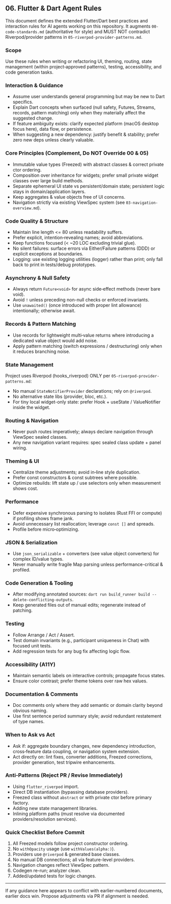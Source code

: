 ## 06. Flutter & Dart Agent Rules

This document defines the extended Flutter/Dart best practices and interaction rules for AI agents working on this repository. It augments `00-code-standards.md` (authoritative for style) and MUST NOT contradict Riverpod/provider patterns in `05-riverpod-provider-patterns.md`.

### Scope

Use these rules when writing or refactoring UI, theming, routing, state management (within project‑approved patterns), testing, accessibility, and code generation tasks.

### Interaction & Guidance

- Assume user understands general programming but may be new to Dart specifics.
- Explain Dart concepts when surfaced (null safety, Futures, Streams, records, pattern matching) only when they materially affect the suggested change.
- If feature ambiguity exists: clarify expected platform (macOS desktop focus here), data flow, or persistence.
- When suggesting a new dependency: justify benefit & stability; prefer zero new deps unless clearly valuable.

### Core Principles (Complement, Do NOT Override 00 & 05)

- Immutable value types (Freezed) with abstract classes & correct private ctor ordering.
- Composition over inheritance for widgets; prefer small private widget classes over large build methods.
- Separate ephemeral UI state vs persistent/domain state; persistent logic stays in domain/application layers.
- Keep aggregates & value objects free of UI concerns.
- Navigation strictly via existing ViewSpec system (see `03-navigation-overview.md`).

### Code Quality & Structure

- Maintain line length <= 80 unless readability suffers.
- Prefer explicit, intention‑revealing names; avoid abbreviations.
- Keep functions focused (< ~20 LOC excluding trivial glue).
- No silent failures: surface errors via Either/Failure patterns (DDD) or explicit exceptions at boundaries.
- Logging: use existing logging utilities (logger) rather than print; only fall back to print in tests/debug prototypes.

### Asynchrony & Null Safety

- Always return `Future<void>` for async side‑effect methods (never bare void).
- Avoid `!` unless preceding non-null checks or enforced invariants.
- Use `unawaited()` (once introduced with proper lint allowance) intentionally; otherwise await.

### Records & Pattern Matching

- Use records for lightweight multi‑value returns where introducing a dedicated value object would add noise.
- Apply pattern matching (switch expressions / destructuring) only when it reduces branching noise.

### State Management

Project uses Riverpod (hooks_riverpod) ONLY per `05-riverpod-provider-patterns.md`:

- No manual `StateNotifierProvider` declarations; rely on `@riverpod`.
- No alternative state libs (provider, bloc, etc.).
- For tiny local widget-only state: prefer Hook + useState / ValueNotifier inside the widget.

### Routing & Navigation

- Never push routes imperatively; always declare navigation through ViewSpec sealed classes.
- Any new navigation variant requires: spec sealed class update + panel wiring.

### Theming & UI

- Centralize theme adjustments; avoid in‑line style duplication.
- Prefer const constructors & const subtrees where possible.
- Optimize rebuilds: lift state up / use selectors only when measurement shows cost.

### Performance

- Defer expensive synchronous parsing to isolates (Rust FFI or compute) if profiling shows frame jank.
- Avoid unnecessary list reallocation; leverage `const []` and spreads.
- Profile before micro‑optimizing.

### JSON & Serialization

- Use `json_serializable` + converters (see value object converters) for complex ID/value types.
- Never manually write fragile Map parsing unless performance-critical & profiled.

### Code Generation & Tooling

- After modifying annotated sources: `dart run build_runner build --delete-conflicting-outputs`.
- Keep generated files out of manual edits; regenerate instead of patching.

### Testing

- Follow Arrange / Act / Assert.
- Test domain invariants (e.g., participant uniqueness in Chat) with focused unit tests.
- Add regression tests for any bug fix affecting logic flow.

### Accessibility (A11Y)

- Maintain semantic labels on interactive controls; propagate focus states.
- Ensure color contrast; prefer theme tokens over raw hex values.

### Documentation & Comments

- Doc comments only where they add semantic or domain clarity beyond obvious naming.
- Use first sentence period summary style; avoid redundant restatement of type names.

### When to Ask vs Act

- Ask if: aggregate boundary changes, new dependency introduction, cross‑feature data coupling, or navigation system extension.
- Act directly on: lint fixes, converter additions, Freezed corrections, provider generation, test tripwire enhancements.

### Anti‑Patterns (Reject PR / Revise Immediately)

- Using `flutter_riverpod` import.
- Direct DB instantiation (bypassing database providers).
- Freezed class without `abstract` or with private ctor before primary factory.
- Adding new state management libraries.
- Inlining platform paths (must resolve via documented providers/resolution services).

### Quick Checklist Before Commit

1. All Freezed models follow project constructor ordering.
2. No `withOpacity` usage (use `withValues(alpha:)`).
3. Providers use `@riverpod` & generated base classes.
4. No manual DB connections; all via feature-level providers.
5. Navigation changes reflect ViewSpec pattern.
6. Codegen re-run; analyzer clean.
7. Added/updated tests for logic changes.

---

If any guidance here appears to conflict with earlier-numbered documents, earlier docs win. Propose adjustments via PR if alignment is needed.
